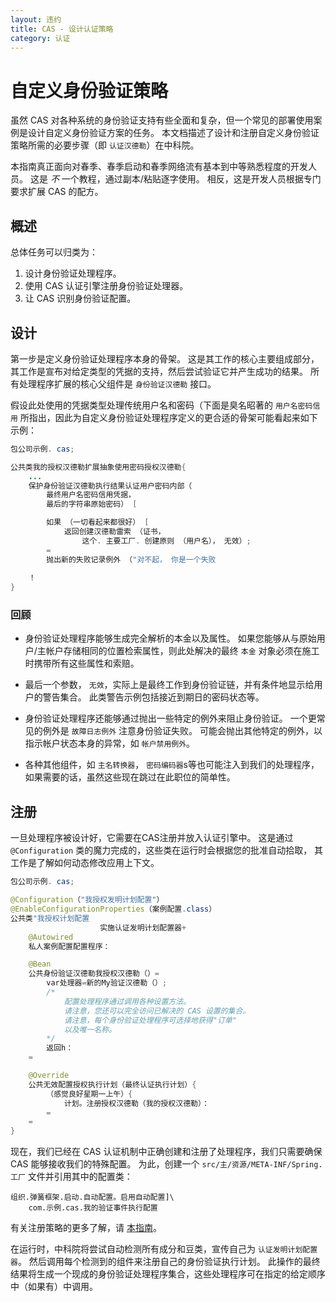 ```yaml
---
layout: 违约
title: CAS - 设计认证策略
category: 认证
---
```


# 自定义身份验证策略

虽然 CAS 对各种系统的身份验证支持有些全面和复杂，但一个常见的部署使用案例是设计自定义身份验证方案的任务。 本文档描述了设计和注册自定义身份验证策略所需的必要步骤（即 `认证汉德勒`）在中科院。

本指南真正面向对春季、春季启动和春季网络流有基本到中等熟悉程度的开发人员。 这是 *不* 一个教程，通过副本/粘贴逐字使用。 相反，这是开发人员根据专门要求扩展 CAS 的配方。

## 概述

总体任务可以归类为：

1. 设计身份验证处理程序。
2. 使用 CAS 认证引擎注册身份验证处理器。
3. 让 CAS 识别身份验证配置。

## 设计

第一步是定义身份验证处理程序本身的骨架。 这是其工作的核心主要组成部分，其工作是宣布对给定类型的凭据的支持，然后尝试验证它并产生成功的结果。 所有处理程序扩展的核心父组件是 `身份验证汉德勒` 接口。

假设此处使用的凭据类型处理传统用户名和密码（下面是臭名昭著的 `用户名密码信用` 所指出，因此为自定义身份验证处理程序定义的更合适的骨架可能看起来如下示例：

```java
包公司示例. cas;

公共类我的授权汉德勒扩展抽象使用密码授权汉德勒{
    ...
    保护身份验证汉德勒执行结果认证用户密码内部（
        最终用户名密码信用凭据，
        最后的字符串原始密码） [

        如果 （一切看起来都很好） [
            返回创建汉德勒雷索 （证书，
                这个. 主要工厂. 创建原则 （用户名）， 无效）;
        =
        抛出新的失败记录例外 （"对不起， 你是一个失败
    
    ！
}
```

### 回顾

- 身份验证处理程序能够生成完全解析的本金以及属性。 如果您能够从与原始用户/主帐户存储相同的位置检索属性，则此处解决的最终 `本金` 对象必须在施工时携带所有这些属性和索赔。

- 最后一个参数， `无效`，实际上是最终工作到身份验证链，并有条件地显示给用户的警告集合。 此类警告示例包括接近到期日的密码状态等。

- 身份验证处理程序还能够通过抛出一些特定的例外来阻止身份验证。 一个更常见的例外是 `故障日志例外` 注意身份验证失败。 可能会抛出其他特定的例外，以指示帐户状态本身的异常，如 `帐户禁用例外`。

- 各种其他组件，如 `主名转换器`， `密码编码器`s等也可能注入到我们的处理程序，如果需要的话，虽然这些现在跳过在此职位的简单性。

## 注册

一旦处理程序被设计好，它需要在CAS注册并放入认证引擎中。 这是通过 `@Configuration` 类的魔力完成的，这些类在运行时会根据您的批准自动拾取， 其工作是了解如何动态修改应用上下文。

```java
包公司示例. cas;

@Configuration（"我授权发明计划配置"）
@EnableConfigurationProperties（案例配置.class）
公共类"我授权计划配置
                    实施认证发明计划配置器+
    @Autowired
    私人案例配置配置程序：

    @Bean
    公共身份验证汉德勒我授权汉德勒（）=
        var处理器=新的My验证汉德勒（）;
        /*
            配置处理程序通过调用各种设置方法。
            请注意，您还可以完全访问已解决的 CAS 设置的集合。
            请注意，每个身份验证处理程序可选择地获得"订单"
            以及唯一名称。
        */
        返回h：
    =

    @Override
    公共无效配置授权执行计划（最终认证执行计划）{
        （感觉良好星期一上午）{
            计划。注册授权汉德勒（我的授权汉德勒）：
        =
    =
}
```


现在，我们已经在 CAS 认证机制中正确创建和注册了处理程序，我们只需要确保 CAS 能够接收我们的特殊配置。 为此，创建一个 `src/主/资源/META-INF/Spring.工厂` 文件并引用其中的配置类：

```properties
组织.弹簧框架.启动.自动配置。启用自动配置]\
    com.示例.cas.我的验证事件执行配置
```

有关注册策略的更多了解，请 [本指南](http://docs.spring.io/spring-boot/docs/current/reference/html/boot-features-developing-auto-configuration.html)。

在运行时，中科院将尝试自动检测所有成分和豆类，宣传自己为 `认证发明计划配置器`。 然后调用每个检测到的组件来注册自己的身份验证执行计划。 此操作的最终结果将生成一个现成的身份验证处理程序集合，这些处理程序可在指定的给定顺序中（如果有）中调用。
